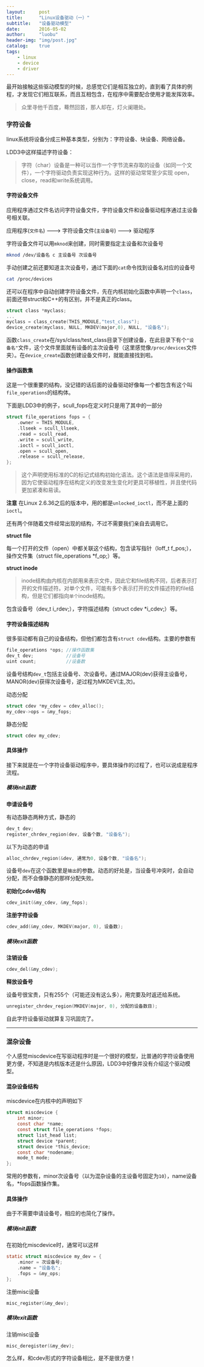 ```yaml
---
layout:     post
title:      "Linux设备驱动（一）"
subtitle:   "设备驱动模型"
date:       2016-05-02
author:     "luobu"
header-img: "img/post.jpg"
catalog:    true
tags:
    - linux
    - device
    - driver
---
```


最开始接触这些驱动模型的时候，总感觉它们是相互独立的，直到看了具体的例程，才发现它们相互联系，而且互相包含，在程序中需要配合使用才能发挥效率。

> 众里寻他千百度，蓦然回首，那人却在，灯火阑珊处。

### 字符设备
linux系统将设备分成三种基本类型，分别为：字符设备、块设备、网络设备。

LDD3中这样描述字符设备：

> 字符（char）设备是一种可以当作一个字节流来存取的设备（如同一个文件），一个字符驱动负责实现这种行为。这样的驱动常常至少实现 open，close，read和write系统调用。

#### 字符设备文件

应用程序通过文件名访问字符设备文件，字符设备文件和设备驱动程序通过主设备号相关联。

应用程序(`文件名`) ---> 字符设备文件(`主设备号`) ---> 驱动程序

字符设备文件可以用`mknod`来创建，同时需要指定主设备和次设备号

``` bash
mknod /dev/设备名 c 主设备号 次设备号
```
手动创建之前还要知道主次设备号，通过下面的`cat`命令找到设备名对应的设备号

``` bash
cat /proc/devices
```
还可以在程序中自动创建字符设备文件，先在内核初始化函数中声明一个`class`，前面还带struct和C++的有区别，并不是真正的class。

``` c
struct class *myclass;
...
myclass = class_create(THIS_MODULE,"test_class");
device_create(myclass, NULL, MKDEV(major,0), NULL, "设备名");   
```

函数`class_create`在/sys/class/test_class目录下创建设备，在此目录下有个`"设备名"`文件，这个文件里面就有设备的主次设备号（这里感觉像`/proc/devices`文件夹）。在`device_create`函数创建设备文件时，就能直接找到啦。

#### 操作函数集

这是一个很重要的结构，没记错的话后面的设备驱动好像每一个都包含有这个叫`file_operations`的结构体。

下面是LDD3中的例子，scull_fops在定义时只是用了其中的一部分

``` c
struct file_operations fops = { 
    .owner = THIS_MODULE, 
    .llseek = scull_llseek, 
    .read = scull_read, 
    .write = scull_write, 
    .ioctl = scull_ioctl, 
    .open = scull_open, 
    .release = scull_release, 
};
```
> 这个声明使用标准的C的标记式结构初始化语法。这个语法是值得采用的，因为它使驱动程序在结构定义的改变发生变化时更具可移植性，并且使代码更加紧凑和易读。

**注意** 在Linux 2.6.36之后的版本中，用的都是`unlocked_ioctl`，而不是上面的`ioctl`。

还有两个伴随着文件经常出现的结构，不过不需要我们亲自去调用它。

**struct file**

每一个打开的文件（open）中都关联这个结构，包含读写指针（loff_t f_pos;），操作文件集（struct file_operations *f_op;）等。

**struct inode**

> inode结构由内核在内部用来表示文件，因此它和file结构不同，后者表示打开的文件描述符。对单个文件，可能有多个表示打开的文件描述符的file结构，但是它们都指向`单个`inode结构。

包含设备号（dev_t i_rdev;），字符描述结构（struct cdev *i_cdev;）等。

#### 字符设备描述结构

很多驱动都有自己的设备结构，但他们都包含有`struct cdev`结构。主要的参数有

``` c
file_operations *ops; //操作函数集
dev_t dev;            //设备号
uint count;           //设备数
```
设备号结构`dev_t`包括主设备号、次设备号。通过MAJOR(dev)获得主设备号，MANOR(dev)获得次设备号，逆过程为MKDEV(主,次)。

动态分配

``` c
struct cdev *my_cdev = cdev_alloc();
my_cdev->ops = &my_fops;
```
静态分配

``` c
struct cdev my_cdev;
```

#### 具体操作
接下来就是在一个字符设备驱动程序中，要具体操作的过程了，也可以说成是程序流程。


##### 模块init函数
**申请设备号**

有动态静态两种方式，静态的

``` c
dev_t dev;
register_chrdev_region(dev, 设备个数, "设备名");
```
以下为动态的申请

``` c
alloc_chrdev_region(&dev, 通常为0, 设备个数, "设备名");
```
设备号`dev`在这个函数里是`输出`的参数。动态的好处是，当设备号冲突时，会自动分配，而不会像静态的那样分配失败。

**初始化cdev结构**

``` c
cdev_init(&my_cdev, &my_fops);
```

**注册字符设备**

``` c
cdev_add(&my_cdev, MKDEV(major, 0), 设备数);
```

##### 模块exit函数

**注销设备**

``` c
cdev_del(&my_cdev);
```
**释放设备号**

设备号很宝贵，只有255个（可能还没有这么多），用完要及时返还给系统。

``` c
unregister_chrdev_region(MKDEV(major, 0), 分配的设备数目);
```

自此字符设备驱动就算复习巩固完了。

---

### 混杂设备

个人感觉miscdevice在写驱动程序时是一个很好的模型，比普通的字符设备使用更方便，不知道是内核版本还是什么原因，LDD3中好像并没有介绍这个驱动模型。

#### 混杂设备结构

miscdevice在内核中的声明如下

``` c
struct miscdevice {
    int minor;
    const char *name;
    const struct file_operations *fops;
    struct list_head list;
    struct device *parent;
    struct device *this_device;
    const char *nodename;
    mode_t mode;
};
```
常用的参数有，minor次设备号（以为混杂设备的主设备号固定为`10`），name设备名，*fops函数操作集。

#### 具体操作

由于不需要申请设备号，相应的也简化了操作。

##### 模块init函数

在初始化miscdevice时，通常可以这样

``` c
static struct miscdevice my_dev = {
    .minor = 次设备号;
    .name = "设备名";
    .fops = &my_ops;
};
```
注册misc设备

``` c
misc_register(&my_dev);
```

##### 模块exit函数

注销misc设备

``` c
misc_deregister(&my_dev);
```

怎么样，和cdev形式的字符设备相比，是不是很方便！